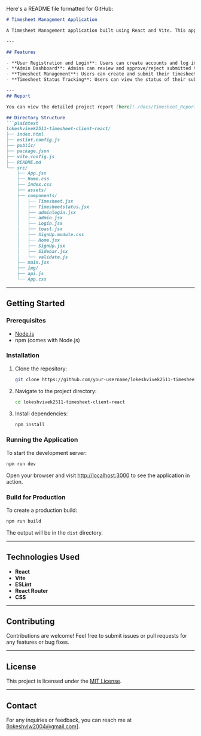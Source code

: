 Here's a README file formatted for GitHub:  

```markdown
# Timesheet Management Application

A Timesheet Management application built using React and Vite. This application allows users to log their working hours, manage timesheets, and track the status of their submissions. It includes both user and admin functionalities.  

---

## Features  

- **User Registration and Login**: Users can create accounts and log in to access their dashboard.  
- **Admin Dashboard**: Admins can review and approve/reject submitted timesheets.  
- **Timesheet Management**: Users can create and submit their timesheets, including start and finish times for tasks.  
- **Timesheet Status Tracking**: Users can view the status of their submitted timesheets.  

---
## Report  

You can view the detailed project report [here](./docs/Timesheet_Report.pdf).

## Directory Structure  
```plaintext
lokeshvivek2511-timesheet-client-react/
├── index.html
├── eslint.config.js
├── public/
├── package.json
├── vite.config.js
├── README.md
└── src/
    ├── App.jsx
    ├── Home.css
    ├── index.css
    ├── assets/
    ├── components/
    │   ├── Timesheet.jsx
    │   ├── Timesheetstatus.jsx
    │   ├── adminlogin.jsx
    │   ├── admin.jsx
    │   ├── Login.jsx
    │   ├── toast.jsx
    │   ├── SignUp.module.css
    │   ├── Home.jsx
    │   ├── SignUp.jsx
    │   ├── Sidebar.jsx
    │   └── validate.js
    ├── main.jsx
    ├── img/
    ├── api.js
    └── App.css
```

---

## Getting Started  

### Prerequisites  
- [Node.js](https://nodejs.org/)  
- npm (comes with Node.js)

### Installation  
1. Clone the repository:  
   ```bash
   git clone https://github.com/your-username/lokeshvivek2511-timesheet-client-react.git
   ```  
2. Navigate to the project directory:  
   ```bash
   cd lokeshvivek2511-timesheet-client-react
   ```  
3. Install dependencies:  
   ```bash
   npm install
   ```  

### Running the Application  
To start the development server:  
```bash
npm run dev
```  
Open your browser and visit [http://localhost:3000](http://localhost:3000) to see the application in action.  

### Build for Production  
To create a production build:  
```bash
npm run build
```  
The output will be in the `dist` directory.  

---

## Technologies Used  

- **React**  
- **Vite**  
- **ESLint**  
- **React Router**  
- **CSS**  

---

## Contributing  

Contributions are welcome! Feel free to submit issues or pull requests for any features or bug fixes.  

---

## License  

This project is licensed under the [MIT License](LICENSE).  

---

## Contact  

For any inquiries or feedback, you can reach me at [lokeshvlw2004@gmail.com].  
```
